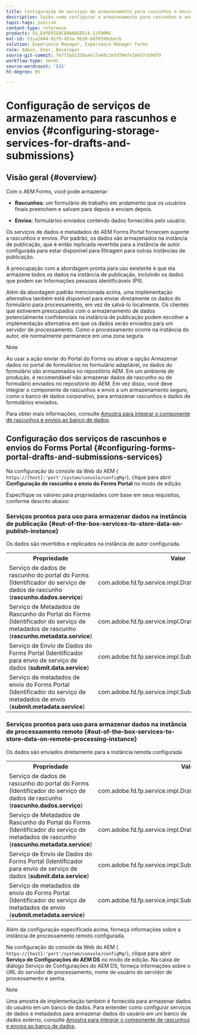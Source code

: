 ```yaml
---
title: Configuração de serviços de armazenamento para rascunhos e envios
description: Saiba como configurar o armazenamento para rascunhos e envios
topic-tags: publish
content-type: reference
products: SG_EXPERIENCEMANAGER/6.5/FORMS
exl-id: 51ca2844-91f0-453a-9b39-b876399ebecb
solution: Experience Manager, Experience Manager Forms
role: Admin, User, Developer
source-git-commit: f6771bd1338a4e27a48c3efd39efe18e57cb98f9
workflow-type: tm+mt
source-wordcount: '531'
ht-degree: 0%

---
```


# Configuração de serviços de armazenamento para rascunhos e envios {#configuring-storage-services-for-drafts-and-submissions}

## Visão geral {#overview}

Com o AEM Forms, você pode armazenar:

* **Rascunhos**: um formulário de trabalho em andamento que os usuários finais preenchem e salvam para depois e enviam depois.

* **Envios**: formulários enviados contendo dados fornecidos pelo usuário.

Os serviços de dados e metadados do AEM Forms Portal fornecem suporte a rascunhos e envios. Por padrão, os dados são armazenados na instância de publicação, que é então replicada revertida para a instância de autor configurada para estar disponível para filtragem para outras instâncias de publicação.

A preocupação com a abordagem pronta para uso existente é que ela armazene todos os dados na instância de publicação, incluindo os dados que podem ser Informações pessoais identificáveis (PII).

Além da abordagem padrão mencionada acima, uma implementação alternativa também está disponível para enviar diretamente os dados do formulário para processamento, em vez de salvá-lo localmente. Os clientes que estiverem preocupados com o armazenamento de dados potencialmente confidenciais na instância de publicação podem escolher a implementação alternativa em que os dados serão enviados para um servidor de processamento. Como o processamento ocorre na instância do autor, ele normalmente permanece em uma zona segura.

>[!NOTE]
>
>Ao usar a ação enviar do Portal do Forms ou ativar a opção Armazenar dados no portal de formulários no formulário adaptável, os dados do formulário são armazenados no repositório AEM. Em um ambiente de produção, é recomendável não armazenar dados de rascunho ou de formulário enviados no repositório do AEM. Em vez disso, você deve integrar o componente de rascunhos e envio a um armazenamento seguro, como o banco de dados corporativo, para armazenar rascunhos e dados de formulários enviados.
>
>Para obter mais informações, consulte [Amostra para integrar o componente de rascunhos e envios ao banco de dados](/help/forms/using/integrate-draft-submission-database.md).

## Configuração dos serviços de rascunhos e envios do Forms Portal {#configuring-forms-portal-drafts-and-submissions-services}

Na configuração do console da Web do AEM ( `https://[host]:'port'/system/console/configMgr`), clique para abrir **Configuração de rascunho e envio do Forms Portal** no modo de edição.

Especifique os valores para propriedades com base em seus requisitos, conforme descrito abaixo:

### Serviços prontos para uso para armazenar dados na instância de publicação {#out-of-the-box-services-to-store-data-on-publish-instance}

Os dados são revertidos e replicados na instância de autor configurada.

<table>
 <tbody>
  <tr>
   <th>Propriedade</th>
   <th>Valor</th>
  </tr>
  <tr>
   <td>Serviço de dados de rascunho do portal do Forms (Identificador do serviço de dados de rascunho (<strong>rascunho.dados.serviço</strong>)</td>
   <td>com.adobe.fd.fp.service.impl.DraftDataServiceImpl<br /> </td>
  </tr>
  <tr>
   <td>Serviço de Metadados de Rascunho do Portal do Forms (Identificador do serviço de metadados de rascunho (<strong>rascunho.metadata.service</strong>)</td>
   <td>com.adobe.fd.fp.service.impl.DraftMetadataServiceImpl<br /> </td>
  </tr>
  <tr>
   <td>Serviço de Envio de Dados do Forms Portal (Identificador para envio de serviço de dados (<strong>submit.data.service</strong>)</td>
   <td>com.adobe.fd.fp.service.impl.SubmitDataServiceImpl<br /> </td>
  </tr>
  <tr>
   <td>Serviço de metadados de envio do Forms Portal (Identificador do serviço de metadados de envio (<strong>submit.metadata.service</strong>)</td>
   <td>com.adobe.fd.fp.service.impl.SubmitMetadataServiceImpl<br /> </td>
  </tr>
 </tbody>
</table>

### Serviços prontos para uso para armazenar dados na instância de processamento remoto {#out-of-the-box-services-to-store-data-on-remote-processing-instance}

Os dados são enviados diretamente para a instância remota configurada

<table>
 <tbody>
  <tr>
   <th>Propriedade</th>
   <th>Valor</th>
  </tr>
  <tr>
   <td>Serviço de dados de rascunho do portal do Forms (Identificador do serviço de dados de rascunho (<strong>rascunho.dados.serviço</strong>)</td>
   <td>com.adobe.fd.fp.service.impl.DraftDataServiceRemoteImpl<br /> </td>
  </tr>
  <tr>
   <td>Serviço de Metadados de Rascunho do Portal do Forms (Identificador do serviço de metadados de rascunho (<strong>rascunho.metadata.service</strong>)</td>
   <td>com.adobe.fd.fp.service.impl.DraftMetadataServiceRemoteImpl<br /> </td>
  </tr>
  <tr>
   <td>Serviço de Envio de Dados do Forms Portal (Identificador para envio de serviço de dados (<strong>submit.data.service</strong>)</td>
   <td>com.adobe.fd.fp.service.impl.SubmitDataServiceRemoteImpl<br /> </td>
  </tr>
  <tr>
   <td>Serviço de metadados de envio do Forms Portal (Identificador do serviço de metadados de envio (<strong>submit.metadata.service</strong>)</td>
   <td>com.adobe.fd.fp.service.impl.SubmitMetadataServiceRemoteImpl<br /> </td>
  </tr>
 </tbody>
</table>

Além da configuração especificada acima, forneça informações sobre a instância de processamento remoto configurada.

Na configuração do console da Web do AEM ( `https://[host]:'port'/system/console/configMgr`), clique para abrir **Serviço de Configurações do AEM DS** no modo de edição. Na caixa de diálogo Serviço de Configurações do AEM DS, forneça informações sobre o URL do servidor de processamento, nome de usuário do servidor de processamento e senha.

>[!NOTE]
>
>Uma amostra de implementação também é fornecida para armazenar dados do usuário em um banco de dados. Para entender como configurar serviços de dados e metadados para armazenar dados do usuário em um banco de dados externo, consulte [Amostra para integrar o componente de rascunhos e envios ao banco de dados](/help/forms/using/integrate-draft-submission-database.md).
